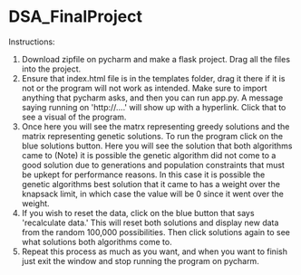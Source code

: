 # DSA_FinalProject

Instructions:
1. Download zipfile on pycharm and make a flask project. Drag all the files into the project.
2. Ensure that index.html file is in the templates folder, drag it there if it is not or the program will not work as intended. Make sure to import anything that pycharm asks, and then you can run app.py. A message saying running on 'http://....' will show up with a hyperlink. Click that to see a visual of the program.
3. Once here you will see the matrx representing greedy solutions and the matrix representing genetic solutions. To run the program click on the blue solutions button. Here you will see the solution that both algorithms came to
(Note) it is possible the genetic algorithm did not come to a good solution due to generations and population constraints that must be upkept for performance reasons. In this case it is possible the genetic algorithms best solution that it came to has a weight over the knapsack limit, in which case the value will be 0 since it went over the weight.
4. If you wish to reset the data, click on the blue button that says 'recalculate data.' This will reset both solutions and display new data from the random 100,000 possibilities. Then click solutions again to see what solutions both algorithms come to.
5. Repeat this process as much as you want, and when you want to finish just exit the window and stop running the program on pycharm.
